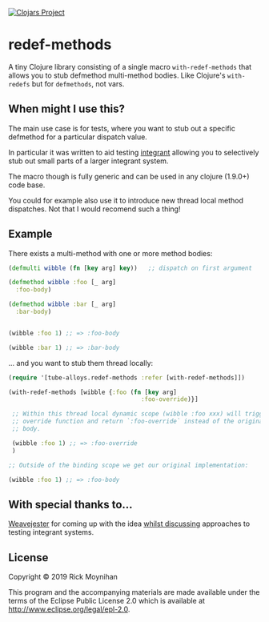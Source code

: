 [![Clojars Project](https://img.shields.io/clojars/v/org.christopher-bui/redef-methods.svg)](https://clojars.org/org.christopher-bui/redef-methods)

# redef-methods

A tiny Clojure library consisting of a single macro
`with-redef-methods` that allows you to stub defmethod multi-method
bodies.  Like Clojure's `with-redefs` but for `defmethods`, not vars.

## When might I use this?

The main use case is for tests, where you want to stub out a specific
defmethod for a particular dispatch value.

In particular it was written to aid testing
[integrant](https://github.com/weavejester/integrant) allowing you to
selectively stub out small parts of a larger integrant system.

The macro though is fully generic and can be used in any clojure
(1.9.0+) code base.

You could for example also use it to introduce new thread local method
dispatches.  Not that I would recomend such a thing!

## Example

There exists a multi-method with one or more method bodies:

```clojure
(defmulti wibble (fn [key arg] key))   ;; dispatch on first argument

(defmethod wibble :foo [_ arg]
  :foo-body)

(defmethod wibble :bar [_ arg]
  :bar-body)


(wibble :foo 1) ;; => :foo-body

(wibble :bar 1) ;; => :bar-body
```

... and you want to stub them thread locally:

```clojure
(require '[tube-alloys.redef-methods :refer [with-redef-methods]])

(with-redef-methods [wibble {:foo (fn [key arg]
                                     :foo-override)}]

 ;; Within this thread local dynamic scope (wibble :foo xxx) will trigger our
 ;; override function and return `:foo-override` instead of the original `defmethod`
 ;; body.

 (wibble :foo 1) ;; => :foo-override
 )

;; Outside of the binding scope we get our original implementation:

(wibble :foo 1) ;; => :foo-body
```

## With special thanks to...

[Weavejester](https://github.com/weavejester) for coming up with the
idea [whilst discussing](https://clojurians-log.clojureverse.org/duct/2019-02-01/1549034715.119700)
approaches to testing integrant systems.

## License

Copyright © 2019 Rick Moynihan

This program and the accompanying materials are made available under the
terms of the Eclipse Public License 2.0 which is available at
http://www.eclipse.org/legal/epl-2.0.
